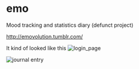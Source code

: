 emo
===

Mood tracking and statistics diary (defunct project)

http://emovolution.tumblr.com/

It kind of looked like this
![login_page](http://www.tumblr.com/photo/1280/emovolution/1537325195/1/tumblr_lbox7p7I0k1qeoy9g)

![journal entry](http://www.tumblr.com/photo/1280/emovolution/1537325195/2/tumblr_lbox7p7I0k1qeoy9g)
